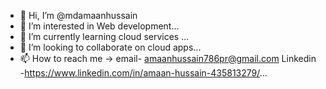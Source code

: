 - 👋 Hi, I’m @mdamaanhussain
- 👀 I’m interested in Web development...
- 🌱 I’m currently learning cloud services ...
- 💞️ I’m looking to collaborate on cloud apps...
- 📫 How to reach me  -> email- amaanhussain786pr@gmail.com     Linkedin -https://www.linkedin.com/in/amaan-hussain-435813279/...

<!---
mdamaanhussain/mdamaanhussain is a ✨ special ✨ repository because its `README.md` (this file) appears on your GitHub profile.
You can click the Preview link to take a look at your changes.
--->
